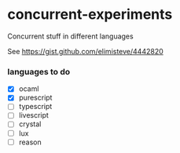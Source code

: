 concurrent-experiments
======================

Concurrent stuff in different languages

See https://gist.github.com/elimisteve/4442820

### languages to do

- [X] ocaml
- [X] purescript
- [ ] typescript
- [ ] livescript
- [ ] crystal
- [ ] lux
- [ ] reason
